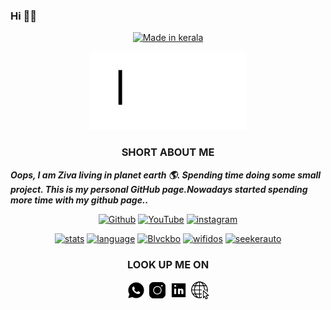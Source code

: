 ### Hi 👨‍💻
<p align="center">
<a href="https://github.com/adithziva"><img title="Made in kerala" src="https://img.shields.io/badge/MADE%20IN-INDIA-SCRIPT?colorA=%23ff8100&colorB=%23017e40&colorC=%23ff0000&style=for-the-badge"></a>
</p>
<p align="center">
<a href="http://github.com/adithziva"><img title="IMG" src="img/22.gif" width="250" height="125"></a>
</p>

<h3 align="center">SHORT ABOUT ME</h3>

***Oops, I am Ziva living in planet earth 🌎. Spending time doing some small project. This is my personal GitHub page.Nowadays started spending more time with my github page..***

<p align="center">
<a href="https://github.com/adithziva"><img title="Github" src="https://img.shields.io/badge/BLVCK-HACKER-brightgreen?style=for-the-badge&logo=github"></a>
<a href="https://youtube.com/channel/UCba0x-GTsHDPmJpAUWQ9UtQ"><img title="YouTube" src="https://img.shields.io/badge/YouTube-BLVCK HACKER-red?style=for-the-badge&logo=Youtube"></a>
<a href="https://instagram.com/mr_ziva_"><img title="instagram" src="https://img.shields.io/badge/InstaGram-chat on-brightgreen?style=for-the-badge&logo=instagram"></a>
</p>

<p align="center">
<a href="https://github.com/adithziva"><img title="stats" src="https://github-readme-stats.vercel.app/api?username=adithziva&count_private=true&show_icons=true&title_color=fff&icon_color=00ffbf&text_color=9f9f9f&bg_color=151515"></a>
<a href="https://github.com/adithziva"><img title="language" src="https://github-readme-stats.vercel.app/api/top-langs/?username=adithziva&show_icons=true&bg_color=50,ffffff,000000&title_color=000000&text_color=ffffff"></a>
<a href="https://github.com/adithziva/Blvckbox"><img title="Blvckbo" src="https://github-readme-stats.vercel.app/api/pin/?username=adithziva&repo=Blvckbox&show_icons=true&title_color=fff&icon_color=00ffbf&text_color=9f9f9f&bg_color=000000"></a>
<a href="https://github.com/adithziva/wifidos"><img title="wifidos" src="https://github-readme-stats.vercel.app/api/pin/?username=adithziva&repo=wifidos&&show_icons=true&title_color=fff&icon_color=00ffbf&text_color=9f9f9f&bg_color=000000"></a>
<a href="https://github.com/adithziva/seekerauto"><img title="seekerauto" src="https://github-readme-stats.vercel.app/api/pin/?username=adithziva&repo=seekerauto&show_icons=true&title_color=fff&icon_color=00ffbf&text_color=9f9f9f&bg_color=000000"></a>
</p>

<h3 align="center">LOOK UP ME ON</h3>

<p align="center">
<a href="https://wa.me/+916282943771"><img title="IMG" src="img/1.gif" width="30" height="30"></a>
<a href="https://instagram.com/mr_ziva_"><img title="IMG" src="img/2.gif" width="30" height="30"></a>
<a href="https://www.linkedin.com/in/adith-ziva-ba3194211"><img title="IMG" src="img/6.gif" width="30" height="30"></a>
<a href="http://blvcksec.ml"><img title="IMG" src="img/8.gif" width="30" height="30"></a>
</p>
